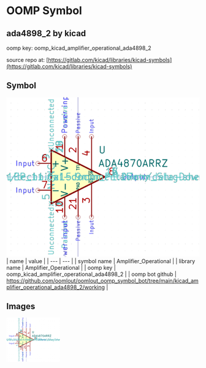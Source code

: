 # OOMP Symbol  
## ada4898_2  by kicad  
  
oomp key: oomp_kicad_amplifier_operational_ada4898_2  
  
source repo at: [https://gitlab.com/kicad/libraries/kicad-symbols](https://gitlab.com/kicad/libraries/kicad-symbols)  
## Symbol  
  
[![working.png](working_600.png)](working.png)  
| name | value | 
| --- | --- | 
| symbol name | Amplifier_Operational | 
| library name | Amplifier_Operational | 
| oomp key | oomp_kicad_amplifier_operational_ada4898_2 | 
| oomp bot github | https://github.com/oomlout/oomlout_oomp_symbol_bot/tree/main/kicad_amplifier_operational_ada4898_2/working | 
## Images  
  
[![working.png](working_140.png)](working.png)  
